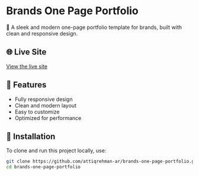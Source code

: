 # Brands One Page Portfolio

🚀 A sleek and modern one-page portfolio template for brands, built with clean and responsive design.

## 🌐 Live Site  
[View the live site](https://github.com/attiqrehman-ar/brands-one-page-portfolio)

## 📌 Features  
- Fully responsive design  
- Clean and modern layout  
- Easy to customize  
- Optimized for performance  

## 📂 Installation  
To clone and run this project locally, use:  
```sh
git clone https://github.com/attiqrehman-ar/brands-one-page-portfolio.git
cd brands-one-page-portfolio
